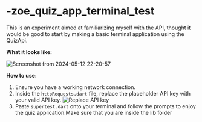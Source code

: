 # -zoe_quiz_app_terminal_test

This is an experiment aimed at familiarizing myself with the API, thought it would be good to start by making a basic terminal application using the QuizApi.



**What it looks like:**

![Screenshot from 2024-05-12 22-20-57](https://github.com/lindo001/-zoe_quiz_app_terminal_test/assets/164249333/76edeea1-6de5-4db3-bd02-124f321396d0)



**How to use:**

1. Ensure you have a working network connection.
2. Inside the `httpRequests.dart` file, replace the placeholder API key with your valid API key. 
   ![Replace API key](https://github.com/lindo001/-zoe_quiz_app_terminal_test/assets/164249333/7c0862ec-387a-4c9a-afe0-d7f19377af0e)
3. Paste `supertest.dart` onto your terminal and follow the prompts to enjoy the quiz application.Make sure that you are inside the lib folder 
